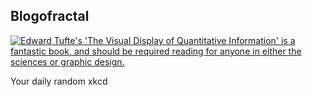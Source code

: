 ## Blogofractal
[![Edward Tufte's 'The Visual Display of Quantitative Information' is a fantastic book, and should be required reading for anyone in either the sciences or graphic design.](https://imgs.xkcd.com/comics/blogofractal.png)](https://xkcd.com/124/ "Edward Tufte's 'The Visual Display of Quantitative Information' is a fantastic book, and should be required reading for anyone in either the sciences or graphic design.")

Your daily random xkcd

